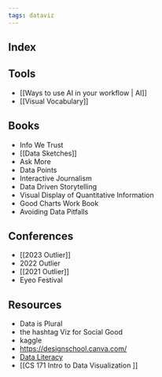 ```yaml
---
tags: dataviz
---
```


## Index




## Tools
- [[Ways to use AI in your workflow | AI]]
- [[Visual Vocabulary]]


## Books
- Info We Trust
- [[Data Sketches]]
- Ask More
- Data Points
- Interactive Journalism
- Data Driven Storytelling
- Visual Display of Quantitative Information 
- Good Charts Work Book
- Avoiding Data Pitfalls

## Conferences
- [[2023 Outlier]]
- 2022 Outlier
- [[2021 Outlier]] 
- Eyeo Festival

## Resources
- Data is Plural
- the hashtag Viz for Social Good
- kaggle
- https://designschool.canva.com/
- [Data Literacy](https://dataliteracy.com/)
- [[CS 171 Intro to Data Visualization ]]



